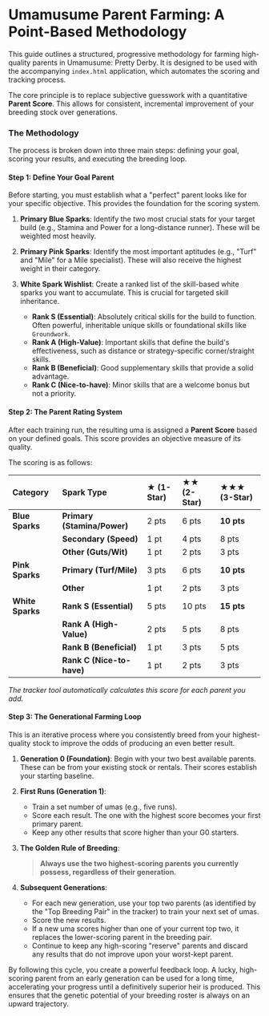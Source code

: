 # Umamusume Parent Farming: A Point-Based Methodology

This guide outlines a structured, progressive methodology for farming high-quality parents in Umamusume: Pretty Derby. It is designed to be used with the accompanying `index.html` application, which automates the scoring and tracking process.

The core principle is to replace subjective guesswork with a quantitative **Parent Score**. This allows for consistent, incremental improvement of your breeding stock over generations.

### The Methodology

The process is broken down into three main steps: defining your goal, scoring your results, and executing the breeding loop.

#### **Step 1: Define Your Goal Parent**

Before starting, you must establish what a "perfect" parent looks like for your specific objective. This provides the foundation for the scoring system.

1.  **Primary Blue Sparks**: Identify the two most crucial stats for your target build (e.g., Stamina and Power for a long-distance runner). These will be weighted most heavily.

2.  **Primary Pink Sparks**: Identify the most important aptitudes (e.g., "Turf" and "Mile" for a Mile specialist). These will also receive the highest weight in their category.

3.  **White Spark Wishlist**: Create a ranked list of the skill-based white sparks you want to accumulate. This is crucial for targeted skill inheritance.

    * **Rank S (Essential)**: Absolutely critical skills for the build to function. Often powerful, inheritable unique skills or foundational skills like `Groundwork`.
    * **Rank A (High-Value)**: Important skills that define the build's effectiveness, such as distance or strategy-specific corner/straight skills.
    * **Rank B (Beneficial)**: Good supplementary skills that provide a solid advantage.
    * **Rank C (Nice-to-have)**: Minor skills that are a welcome bonus but not a priority.

#### **Step 2: The Parent Rating System**

After each training run, the resulting uma is assigned a **Parent Score** based on your defined goals. This score provides an objective measure of its quality.

The scoring is as follows:

| Category | Spark Type | ★ (1-Star) | ★★ (2-Star) | ★★★ (3-Star) |
| :--- | :--- | :--- | :--- | :--- |
| **Blue Sparks** | **Primary (Stamina/Power)** | 2 pts | 6 pts | **10 pts** |
| | **Secondary (Speed)** | 1 pt | 4 pts | 8 pts |
| | **Other (Guts/Wit)** | 1 pt | 2 pts | 3 pts |
| **Pink Sparks** | **Primary (Turf/Mile)** | 3 pts | 6 pts | **10 pts** |
| | **Other** | 1 pt | 2 pts | 3 pts |
| **White Sparks** | **Rank S (Essential)** | 5 pts | 10 pts | **15 pts** |
| | **Rank A (High-Value)**| 2 pts | 5 pts | 8 pts |
| | **Rank B (Beneficial)** | 1 pt | 3 pts | 5 pts |
| | **Rank C (Nice-to-have)**| 1 pt | 2 pts | 3 pts |

*The tracker tool automatically calculates this score for each parent you add.*

#### **Step 3: The Generational Farming Loop**

This is an iterative process where you consistently breed from your highest-quality stock to improve the odds of producing an even better result.

1.  **Generation 0 (Foundation)**: Begin with your two best available parents. These can be from your existing stock or rentals. Their scores establish your starting baseline.

2.  **First Runs (Generation 1)**:

    * Train a set number of umas (e.g., five runs).
    * Score each result. The one with the highest score becomes your first primary parent.
    * Keep any other results that score higher than your G0 starters.

3.  **The Golden Rule of Breeding**:

    > **Always use the two highest-scoring parents you currently possess, regardless of their generation.**

4.  **Subsequent Generations**:

    * For each new generation, use your top two parents (as identified by the "Top Breeding Pair" in the tracker) to train your next set of umas.
    * Score the new results.
    * If a new uma scores higher than one of your current top two, it replaces the lower-scoring parent in the breeding pair.
    * Continue to keep any high-scoring "reserve" parents and discard any results that do not improve upon your worst-kept parent.

By following this cycle, you create a powerful feedback loop. A lucky, high-scoring parent from an early generation can be used for a long time, accelerating your progress until a definitively superior heir is produced. This ensures that the genetic potential of your breeding roster is always on an upward trajectory.